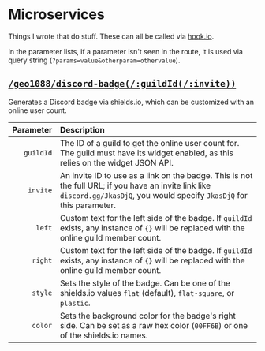 # Microservices

Things I wrote that do stuff. These can all be called via [hook.io](https://hook.io/).

In the parameter lists, if a parameter isn't seen in the route, it is used via query string (`?params=value&otherparam=othervalue`).

## [`/geo1088/discord-badge(/:guildId(/:invite))`](https://hook.io/geo1088/discord-badge)

Generates a Discord badge via shields.io, which can be customized with an online user count.

Parameter | Description
---------:|:-----------
`guildId` | The ID of a guild to get the online user count for. The guild must have its widget enabled, as this relies on the widget JSON API.
`invite` | An invite ID to use as a link on the badge. This is not the full URL; if you have an invite link like `discord.gg/JkasDjQ`, you would specify `JkasDjQ` for this parameter.
`left` | Custom text for the left side of the badge. If `guildId` exists, any instance of `{}` will be replaced with the online guild member count.
`right` | Custom text for the left side of the badge. If `guildId` exists, any instance of `{}` will be replaced with the online guild member count.
`style` | Sets the style of the badge. Can be one of the shields.io values `flat` (default), `flat-square`, or `plastic`.
`color` | Sets the background color for the badge's right side. Can be set as a raw hex color (`00FF6B`) or one of the shields.io names.